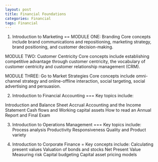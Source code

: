 ```yaml
---
layout: post
title: Financial Foundations
categories: Financial
tags: Financial
---
```


1. Introduction to Marketing
==
MODULE ONE: Branding
Core concepts include brand communications and repositioning, marketing strategy, brand positioning, and customer decision-making.

MODULE TWO: Customer Centricity
Core concepts include establishing competitive advantage through customer centricity, the vocabulary of customer centricity and customer relationship management (CRM).

MODULE THREE: Go to Market Strategies
Core concepts include omni-channel strategy and online-offline interaction, social targeting, social advertising and persuasion.

2. Introduction to Financial Accounting
===
Key topics include:

Introduction and Balance Sheet
Accrual Accounting and the Income Statement
Cash flows and Working capital assets
How to read an Annual Report and Final Exam 


3. Introduction to Operations Management
===
Key topics include:
Process analysis
Productivity
Responsiveness
Quality and Product variety


4. Introduction to Corporate Finance
=
Key concepts include:
Calculating present values
Valuation of bonds and stocks
Net Present Value
Measuring risk
Capital budgeting
Capital asset pricing models